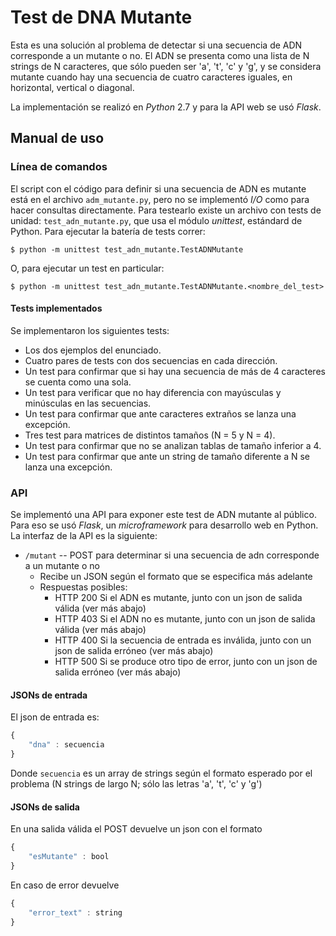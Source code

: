 # Test de DNA Mutante

Esta es una solución al problema de detectar si una secuencia de ADN corresponde a un mutante o no.  El ADN se presenta como una lista de N strings de N caracteres, que sólo pueden ser 'a', 't', 'c' y 'g', y se considera mutante cuando hay una secuencia de cuatro caracteres iguales, en horizontal, vertical o diagonal.

La implementación se realizó en *Python* 2.7 y para la API web se usó *Flask*.


## Manual de uso
### Línea de comandos
El script con el código para definir si una secuencia de ADN es mutante está en el archivo `adm_mutante.py`, pero no se implementó *I/O* como para hacer consultas directamente.  Para testearlo existe un archivo con tests de unidad: `test_adn_mutante.py`, que usa el módulo *unittest*, estándard de Python.  Para ejecutar la batería de tests correr:

```
$ python -m unittest test_adn_mutante.TestADNMutante
```

O, para ejecutar un test en particular:

```
$ python -m unittest test_adn_mutante.TestADNMutante.<nombre_del_test>
```

#### Tests implementados
Se implementaron los siguientes tests:

* Los dos ejemplos del enunciado.
* Cuatro pares de tests con dos secuencias en cada dirección.
* Un test para confirmar que si hay una secuencia de más de 4 caracteres se cuenta como una sola.
* Un test para verificar que no hay diferencia con mayúsculas y minúsculas en las secuencias.
* Un test para confirmar que ante caracteres extraños se lanza una excepción.
* Tres test para matrices de distintos tamaños (N = 5 y N = 4).
* Un test para confirmar que no se analizan tablas de tamaño inferior a 4.
* Un test para confirmar que ante un string de tamaño diferente a N se lanza una excepción.

### API
Se implementó una API para exponer este test de ADN mutante al público.  Para eso se usó *Flask*, un *microframework* para desarrollo web en Python.  La interfaz de la API es la siguiente:

* `/mutant` -- POST para determinar si una secuencia de adn corresponde a un mutante o no 
  + Recibe un JSON según el formato que se especifica más adelante
  + Respuestas posibles:
    * HTTP 200 Si el ADN es mutante, junto con un json de salida válida (ver más abajo)
    * HTTP 403 Si el ADN no es mutante, junto con un json de salida válida (ver más abajo)
    * HTTP 400 Si la secuencia de entrada es inválida, junto con un json de salida erróneo (ver más abajo)
    * HTTP 500 Si se produce otro tipo de error, junto con un json de salida erróneo (ver más abajo)

#### JSONs de entrada
El json de entrada es:

```javascript
{
	"dna" : secuencia
}
```

Donde `secuencia` es un array de strings según el formato esperado por el problema (N strings de largo N; sólo las letras 'a', 't', 'c' y 'g')

#### JSONs de salida
En una salida válida el POST devuelve un json con el formato

```javascript
{
	"esMutante" : bool
}
```

En caso de error devuelve 
```javascript
{
	"error_text" : string
}
```


